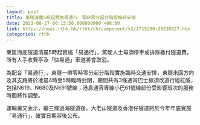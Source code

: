 ```yaml
---
layout: post
title: 東隧清晨5時起實施易通行　零時零分起分階段臨時安排
date: 2023-08-27 00:15:56.000000000 +08:00
link: https://news.rthk.hk/rthk/ch/component/k2/1715290-20230827.htm
categories: rthk
---
```


東區海底隧道清晨5時起實施「易通行」，駕駛人士毋須停車或排隊繳付隧道費，所有人手收費亭及「快易通」車道將會取消。

為配合「易通行」，東隧一帶零時零分起分階段實施臨時交通安排，東隧來回方向及其支路將於凌晨4時至5時臨時封閉，期間共有3條通宵巴士線須改道行經紅隧，包括N619、N680及N691號線；港島通宵專線小巴61號線部份受影響班次的服務時間將作調整。

運輸署又表示，繼三條過海隧道後，大老山隧道及香港仔隧道將於今年年底實施「易通行」，確實日期容後公布。
